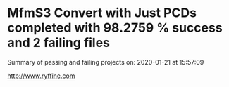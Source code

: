 # MfmS3 Convert with Just PCDs completed with 98.2759 % success and 2 failing files

Summary of passing and failing projects on: 2020-01-21 at 15:57:09

http://www.ryffine.com
